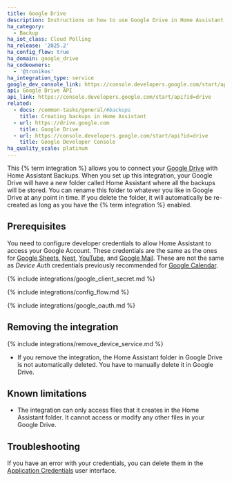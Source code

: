 ```yaml
---
title: Google Drive
description: Instructions on how to use Google Drive in Home Assistant.
ha_category:
  - Backup
ha_iot_class: Cloud Polling
ha_release: '2025.2'
ha_config_flow: true
ha_domain: google_drive
ha_codeowners:
  - '@tronikos'
ha_integration_type: service
google_dev_console_link: https://console.developers.google.com/start/api?id=drive
api: Google Drive API
api_link: https://console.developers.google.com/start/api?id=drive
related:
  - docs: /common-tasks/general/#backups
    title: Creating backups in Home Assistant
  - url: https://drive.google.com
    title: Google Drive
  - url: https://console.developers.google.com/start/api?id=drive
    title: Google Developer Console
ha_quality_scale: platinum
---
```


This {% term integration %} allows you to connect your [Google Drive](https://drive.google.com) with Home Assistant Backups. When you set up this integration, your Google Drive will have a new folder called Home Assistant where all the backups will be stored. You can rename this folder to whatever you like in Google Drive at any point in time. If you delete the folder, it will automatically be re-created as long as you have the {% term integration %} enabled.


## Prerequisites

You need to configure developer credentials to allow Home Assistant to access your Google Account.
These credentials are the same as the ones for [Google Sheets](/integrations/google_sheets), [Nest](/integrations/nest), [YouTube](/integrations/youtube), and [Google Mail](/integrations/google_mail).
These are not the same as *Device Auth* credentials previously recommended for [Google Calendar](/integrations/google).

{% include integrations/google_client_secret.md %}

{% include integrations/config_flow.md %}

{% include integrations/google_oauth.md %}

## Removing the integration

{% include integrations/remove_device_service.md %}

- If you remove the integration, the Home Assistant folder in Google Drive is not automatically deleted. You have to manually delete it in Google Drive.

## Known limitations

- The integration can only access files that it creates in the Home Assistant folder. It cannot access or modify any other files in your Google Drive.

## Troubleshooting

If you have an error with your credentials, you can delete them in the [Application Credentials](/integrations/application_credentials/) user interface.
